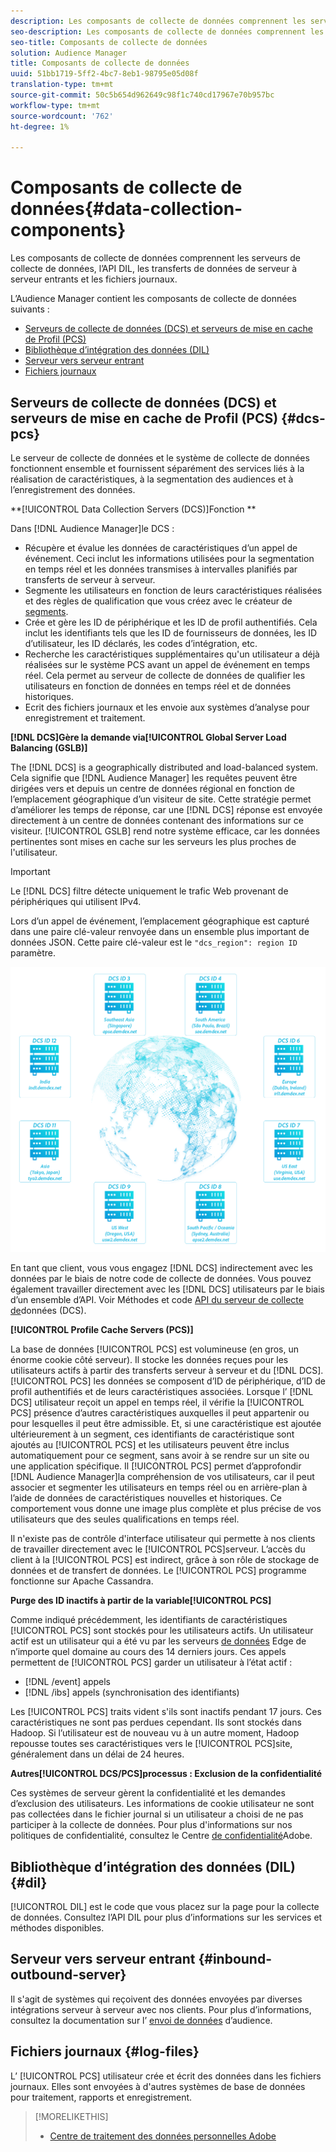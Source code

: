 ```yaml
---
description: Les composants de collecte de données comprennent les serveurs de collecte de données, l’API DIL, les transferts de données de serveur à serveur entrants et les fichiers journaux.
seo-description: Les composants de collecte de données comprennent les serveurs de collecte de données, l’API DIL, les transferts de données de serveur à serveur entrants et les fichiers journaux.
seo-title: Composants de collecte de données
solution: Audience Manager
title: Composants de collecte de données
uuid: 51bb1719-5ff2-4bc7-8eb1-98795e05d08f
translation-type: tm+mt
source-git-commit: 50c5b654d962649c98f1c740cd17967e70b957bc
workflow-type: tm+mt
source-wordcount: '762'
ht-degree: 1%

---
```



# Composants de collecte de données{#data-collection-components}

Les composants de collecte de données comprennent les serveurs de collecte de données, l’API DIL, les transferts de données de serveur à serveur entrants et les fichiers journaux.

<!-- 

c_compcollect.xml

 -->

L’Audience Manager contient les composants de collecte de données suivants :

* [Serveurs de collecte de données (DCS) et serveurs de mise en cache de Profil (PCS)](../../reference/system-components/components-data-collection.md#dcs-pcs)
* [Bibliothèque d’intégration des données (DIL)](../../reference/system-components/components-data-collection.md#dil)
* [Serveur vers serveur entrant](../../reference/system-components/components-data-collection.md#inbound-outbound-server)
* [Fichiers journaux](../../reference/system-components/components-data-collection.md#log-files)

## Serveurs de collecte de données (DCS) et serveurs de mise en cache de Profil (PCS) {#dcs-pcs}

Le serveur de collecte de données et le système de collecte de données fonctionnent ensemble et fournissent séparément des services liés à la réalisation de caractéristiques, à la segmentation des audiences et à l’enregistrement des données.

**[!UICONTROL Data Collection Servers (DCS)]Fonction **

Dans [!DNL Audience Manager]le DCS :

* Récupère et évalue les données de caractéristiques d’un appel de événement. Ceci inclut les informations utilisées pour la segmentation en temps réel et les données transmises à intervalles planifiés par transferts de serveur à serveur.
* Segmente les utilisateurs en fonction de leurs caractéristiques réalisées et des règles de qualification que vous créez avec le créateur de [segments](../../features/segments/segment-builder.md).
* Crée et gère les ID de périphérique et les ID de profil authentifiés. Cela inclut les identifiants tels que les ID de fournisseurs de données, les ID d’utilisateur, les ID déclarés, les codes d’intégration, etc.
* Recherche les caractéristiques supplémentaires qu&#39;un utilisateur a déjà réalisées sur le système PCS avant un appel de événement en temps réel. Cela permet au serveur de collecte de données de qualifier les utilisateurs en fonction de données en temps réel et de données historiques.
* Ecrit des fichiers journaux et les envoie aux systèmes d’analyse pour enregistrement et traitement.

**[!DNL DCS]Gère la demande via[!UICONTROL Global Server Load Balancing (GSLB)]**

The [!DNL DCS] is a geographically distributed and load-balanced system. Cela signifie que [!DNL Audience Manager] les requêtes peuvent être dirigées vers et depuis un centre de données régional en fonction de l’emplacement géographique d’un visiteur de site. Cette stratégie permet d’améliorer les temps de réponse, car une [!DNL DCS] réponse est envoyée directement à un centre de données contenant des informations sur ce visiteur. [!UICONTROL GSLB] rend notre système efficace, car les données pertinentes sont mises en cache sur les serveurs les plus proches de l&#39;utilisateur.

>[!IMPORTANT]
>
>Le [!DNL DCS] filtre détecte uniquement le trafic Web provenant de périphériques qui utilisent IPv4.

Lors d’un appel de événement, l’emplacement géographique est capturé dans une paire clé-valeur renvoyée dans un ensemble plus important de données JSON. Cette paire clé-valeur est le `"dcs_region": region ID` paramètre.

![](assets/dcs-map.png)

En tant que client, vous vous engagez [!DNL DCS] indirectement avec les données par le biais de notre code de collecte de données. Vous pouvez également travailler directement avec les [!DNL DCS] utilisateurs par le biais d’un ensemble d’API. Voir Méthodes et code [API du serveur de collecte de](../../api/dcs-intro/dcs-event-calls/dcs-event-calls.md)données (DCS).

**[!UICONTROL Profile Cache Servers (PCS)]**

La base de données [!UICONTROL PCS] est volumineuse (en gros, un énorme cookie côté serveur). Il stocke les données reçues pour les utilisateurs actifs à partir des transferts serveur à serveur et du [!DNL DCS]. [!UICONTROL PCS] les données se composent d’ID de périphérique, d’ID de profil authentifiés et de leurs caractéristiques associées. Lorsque l’ [!DNL DCS] utilisateur reçoit un appel en temps réel, il vérifie la [!UICONTROL PCS] présence d’autres caractéristiques auxquelles il peut appartenir ou pour lesquelles il peut être admissible. Et, si une caractéristique est ajoutée ultérieurement à un segment, ces identifiants de caractéristique sont ajoutés au [!UICONTROL PCS] et les utilisateurs peuvent être inclus automatiquement pour ce segment, sans avoir à se rendre sur un site ou une application spécifique. Il [!UICONTROL PCS] permet d’approfondir [!DNL Audience Manager]la compréhension de vos utilisateurs, car il peut associer et segmenter les utilisateurs en temps réel ou en arrière-plan à l’aide de données de caractéristiques nouvelles et historiques. Ce comportement vous donne une image plus complète et plus précise de vos utilisateurs que des seules qualifications en temps réel.

Il n&#39;existe pas de contrôle d&#39;interface utilisateur qui permette à nos clients de travailler directement avec le [!UICONTROL PCS]serveur. L’accès du client à la [!UICONTROL PCS] est indirect, grâce à son rôle de stockage de données et de transfert de données. Le [!UICONTROL PCS] programme fonctionne sur Apache Cassandra.

**Purge des ID inactifs à partir de la variable[!UICONTROL PCS]**

Comme indiqué précédemment, les identifiants de caractéristiques [!UICONTROL PCS] sont stockés pour les utilisateurs actifs. Un utilisateur actif est un utilisateur qui a été vu par les serveurs [de données](../../reference/system-components/components-edge.md) Edge de n’importe quel domaine au cours des 14 derniers jours. Ces appels permettent de [!UICONTROL PCS] garder un utilisateur à l’état actif :

* [!DNL /event] appels
* [!DNL /ibs] appels (synchronisation des identifiants)

<!-- 

Removed /dpm calls from the bulleted list. /dpm calls have been deprecated.

 -->

Les [!UICONTROL PCS] traits vident s&#39;ils sont inactifs pendant 17 jours. Ces caractéristiques ne sont pas perdues cependant. Ils sont stockés dans Hadoop. Si l’utilisateur est de nouveau vu à un autre moment, Hadoop repousse toutes ses caractéristiques vers le [!UICONTROL PCS]site, généralement dans un délai de 24 heures.

**Autres[!UICONTROL DCS/PCS]processus : Exclusion de la confidentialité**

Ces systèmes de serveur gèrent la confidentialité et les demandes d’exclusion des utilisateurs. Les informations de cookie utilisateur ne sont pas collectées dans le fichier journal si un utilisateur a choisi de ne pas participer à la collecte de données. Pour plus d&#39;informations sur nos politiques de confidentialité, consultez le Centre [de confidentialité](https://www.adobe.com/privacy/advertising-services.html)Adobe.

## Bibliothèque d’intégration des données (DIL){#dil} 

[!UICONTROL DIL] est le code que vous placez sur la page pour la collecte de données. Consultez l’API [](../../dil/dil-overview.md) DIL pour plus d’informations sur les services et méthodes disponibles.

## Serveur vers serveur entrant {#inbound-outbound-server}

Il s&#39;agit de systèmes qui reçoivent des données envoyées par diverses intégrations serveur à serveur avec nos clients. Pour plus d’informations, consultez la documentation sur l’ [envoi de données](/help/using/integration/sending-audience-data/real-time-data-integration/real-time-tech-specs.md) d’audience.

## Fichiers journaux {#log-files}

L’ [!UICONTROL PCS] utilisateur crée et écrit des données dans les fichiers journaux. Elles sont envoyées à d&#39;autres systèmes de base de données pour traitement, rapports et enregistrement.

>[!MORELIKETHIS]
>
>* [Centre de traitement des données personnelles Adobe](https://www.adobe.com/privacy.html)

